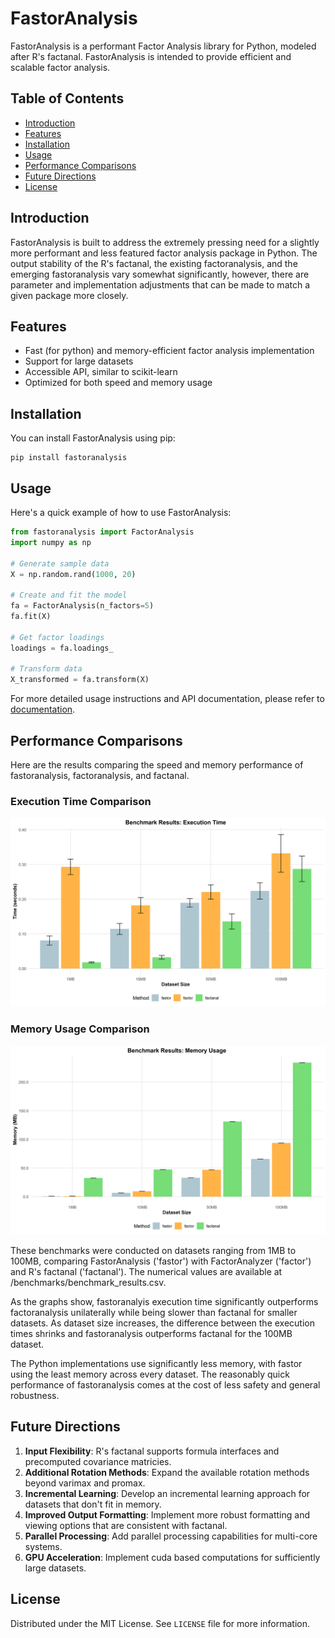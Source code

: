 # FastorAnalysis

FastorAnalysis is a performant Factor Analysis library for Python, modeled after R's factanal. FastorAnalysis is intended to provide efficient and scalable factor analysis.

## Table of Contents
- [Introduction](#introduction)
- [Features](#features)
- [Installation](#installation)
- [Usage](#usage)
- [Performance Comparisons](#performance-comparisons)
- [Future Directions](#future-directions)
- [License](#license)

## Introduction

FastorAnalysis is built to address the extremely pressing need for a slightly more performant and less featured factor analysis package in Python. The output stability of the R's factanal, the existing factoranalysis, and the emerging fastoranalysis vary somewhat significantly, however, there are parameter and implementation adjustments that can be made to match a given package more closely. 

## Features

- Fast (for python) and memory-efficient factor analysis implementation
- Support for large datasets
- Accessible API, similar to scikit-learn
- Optimized for both speed and memory usage

## Installation

You can install FastorAnalysis using pip:

```
pip install fastoranalysis
```

## Usage

Here's a quick example of how to use FastorAnalysis:

```python
from fastoranalysis import FactorAnalysis
import numpy as np

# Generate sample data
X = np.random.rand(1000, 20)

# Create and fit the model
fa = FactorAnalysis(n_factors=5)
fa.fit(X)

# Get factor loadings
loadings = fa.loadings_

# Transform data
X_transformed = fa.transform(X)
```

For more detailed usage instructions and API documentation, please refer to [documentation](link-to-your-documentation).

## Performance Comparisons

Here are the results comparing the speed and memory performance of fastoranalysis, factoranalysis, and factanal. 

### Execution Time Comparison

![Execution Time Comparison](benchmarks/benchmark_time.png)

### Memory Usage Comparison

![Memory Usage Comparison](benchmarks/benchmark_memory.png)

These benchmarks were conducted on datasets ranging from 1MB to 100MB, comparing FastorAnalysis ('fastor') with FactorAnalyzer ('factor') and R's factanal ('factanal'). The numerical values are available at /benchmarks/benchmark_results.csv. 

As the graphs show, fastoranalyis execution time significantly outperforms factoranalysis unilaterally while being slower than factanal for smaller datasets. As dataset size increases, the difference between the execution times shrinks and fastoranalysis outperforms factanal for the 100MB dataset.

The Python implementations use significantly less memory, with fastor using the least memory across every dataset. The reasonably quick performance of fastoranalysis comes at the cost of less safety and general robustness. 

## Future Directions

1. **Input Flexibility**: R's factanal supports formula interfaces and precomputed covariance matricies. 
2. **Additional Rotation Methods**: Expand the available rotation methods beyond varimax and promax.
3. **Incremental Learning**: Develop an incremental learning approach for datasets that don't fit in memory.
4. **Improved Output Formatting**: Implement more robust formatting and viewing options that are consistent with factanal.
6. **Parallel Processing**: Add parallel processing capabilities for multi-core systems.
7. **GPU Acceleration**: Implement cuda based computations for sufficiently large datasets.


## License

Distributed under the MIT License. See `LICENSE` file for more information.
